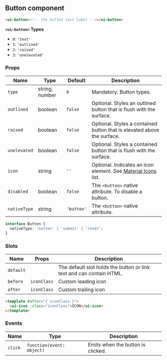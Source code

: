 ## Button component

```html
<ui-button><!-- the button text label --></ui-button>
```

**`<ui-button>` Types**

- `0`: `'text'`
- `1`: `'outlined'`
- `2`: `'raised'`
- `3`: `'unelevated'`

### Props

| Name         | Type           | Default    | Description                                                             |
| ------------ | -------------- | ---------- | ----------------------------------------------------------------------- |
| `type`       | string, number | `0`        | Mandatory. Button types.                                                |
| `outlined`   | boolean        | `false`    | Optional. Styles an outlined button that is flush with the surface.     |
| `raised`     | boolean        | `false`    | Optional. Styles a contained button that is elevated above the surface. |
| `unelevated` | boolean        | `false`    | Optional. Styles a contained button that is flush with the surface.     |
| `icon`       | string         | `''`       | Optional. Indicates an icon element. See [Material Icons](/icons) list. |
| `disabled`   | boolean        | `false`    | The `<button>` native attribute. To disable a button.                   |
| `nativeType` | string         | `'button'` | The `<button>` native attribute.                                        |

```ts
interface Button {
  nativeType: 'button' | 'submit' | 'reset';
}
```

### Slots

| Name      | Props       | Description                                                          |
| --------- | ----------- | -------------------------------------------------------------------- |
| `default` |             | The default slot holds the button or link text and can contain HTML. |
| `before`  | `iconClass` | Custom leading icon                                                  |
| `after`   | `iconClass` | Custom trailing icon                                                 |

```html
<template #after="{ iconClass }">
  <ui-icon :class="iconClass">ICON</ui-icon>
</template>
```

### Events

| Name    | Type                      | Description                       |
| ------- | ------------------------- | --------------------------------- |
| `click` | `function(event: object)` | Emits when the button is clicked. |

